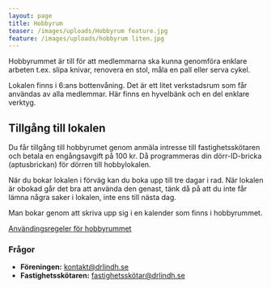 ```yaml
---
layout: page
title: Hobbyrum
teaser: /images/uploads/Hobbyrum feature.jpg
feature: /images/uploads/hobbyrum liten.jpg
---
```

Hobbyrummet är till för att medlemmarna ska kunna genomföra enklare arbeten t.ex. slipa knivar, renovera en stol, måla en pall eller serva cykel.

Lokalen finns i 6:ans bottenvåning. Det är ett litet verkstadsrum som får användas av alla medlemmar. Här finns en hyvelbänk och en del enklare verktyg. 

## Tillgång till lokalen

Du får tillgång till hobbyrumet genom anmäla intresse till fastighetsskötaren och betala en engångsavgift på 100 kr. Då programmeras din dörr-ID-bricka (aptusbrickan) för dörren till hobbylokalen.

När du bokar lokalen i förväg kan du boka upp till tre dagar i rad. När lokalen är obokad går det bra att använda den genast, tänk då på att du inte får lämna några saker i lokalen, inte ens till nästa dag.

Man bokar genom att skriva upp sig i en kalender som finns i hobbyrummet.

[Användingsregeler för hobbyrummet](/images/uploads/Regler_for__Hobbyrummet.pdf)

### Frågor

* **Föreningen:** kontakt@drlindh.se
* **Fastighetsskötaren:** fastighetsskötar@drlindh.se
